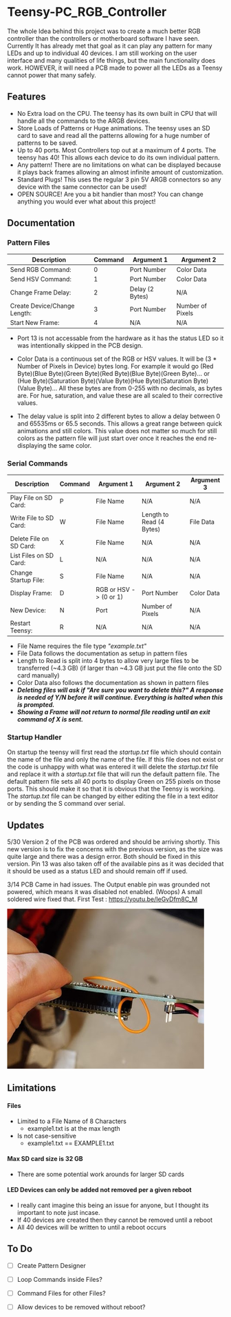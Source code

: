 # Teensy-PC_RGB_Controller
 
The whole Idea behind this project was to create a much better RGB controller than the controllers or motherboard software I have seen. Currently It has already met that goal as it can play any pattern for many LEDs and up to individual 40 devices. I am still working on the user interface and many qualities of life things, but the main functionality does work. HOWEVER, it will need a PCB made to power all the LEDs as a Teensy cannot power that many safely.

## Features

- No Extra load on the CPU. The teensy has its own built in CPU that will handle all the commands to the ARGB devices.
- Store Loads of Patterns or Huge animations. The teensy uses an SD card to save and read all the patterns allowing for a huge number of patterns to be saved.
- Up to 40 ports. Most Controllers top out at a maximum of 4 ports. The teensy has 40! This allows each device to do its own individual pattern.
- Any pattern! There are no limitations on what can be displayed because it plays back frames allowing an almost infinite amount of customization. 
- Standard Plugs! This uses the regular 3 pin 5V ARGB connectors so any device with the same connector can be used!
- OPEN SOURCE! Are you a bit handier than most? You can change anything you would ever what about this project!

## Documentation
### Pattern Files

Description | Command | Argument 1 | Argument 2
------------ | -------------| ------------ | -------------|
Send RGB Command: | 0 | Port Number | Color Data |
Send HSV Command: | 1 | Port Number | Color Data |
Change Frame Delay: | 2 | Delay (2 Bytes) | N/A |
Create Device/Change Length: | 3 | Port Number | Number of Pixels |
Start New Frame: | 4 | N/A | N/A | N/A |

- Port 13 is not accessable from the hardware as it has the status LED so it was intentionally skipped in the PCB design. 

- Color Data is a continuous set of the RGB or HSV values. It will be (3 * Number of Pixels in Device) bytes long. For example it would go (Red Byte)(Blue Byte)(Green Byte)(Red Byte)(Blue Byte)(Green Byte)... or (Hue Byte)(Saturation Byte)(Value Byte)(Hue Byte)(Saturation Byte)(Value Byte)... All these bytes are from 0-255 with no decimals, as bytes are. For hue, saturation, and value these are all scaled to their corrective values.

- The delay value is split into 2 different bytes to allow a delay between 0 and 65535ms or 65.5 seconds. This allows a great range between quick animations and still colors. This value does not matter so much for still colors as the pattern file will just start over once it reaches the end re-displaying the same color.

### Serial Commands

Description | Command | Argument 1 | Argument 2 | Argument 3 |
------------ | -------------| ------------ | -------------| -------------|
Play File on SD Card: | P | File Name | N/A | N/A |
Write File to SD Card: | W | File Name | Length to Read (4 Bytes) | File Data |
Delete File on SD Card: | X | File Name | N/A | N/A |
List Files on SD Card: | L | N/A | N/A | N/A |
Change Startup File: | S | File Name | N/A | N/A |
Display Frame: | D | RGB or HSV -> (0 or 1) | Port Number | Color Data |
New Device: | N | Port | Number of Pixels | N/A |
Restart Teensy: | R | N/A | N/A | N/A |

- File Name requires the file type *"example.txt"*
- File Data follows the documentation as setup in pattern files
- Length to Read is split into 4 bytes to allow very large files to be transferred (~4.3 GB) (if larger than ~4.3 GB just put the file onto the SD card manually)
- Color Data also follows the documentation as shown in pattern files
- ***Deleting files will ask if "Are sure you want to delete this?" A response is needed of Y/N before it will continue. Everything is halted when this is prompted.***
- ***Showing a Frame will not return to normal file reading until an exit command of X is sent.***

### Startup Handler

On startup the teensy will first read the *startup.txt* file which should contain the name of the file and only the name of the file. If this file does not exist or the code is unhappy with what was entered it will delete the *startup.txt* file and replace it with a *startup.txt* file that will run the default pattern file. The default pattern file sets all 40 ports to display Green on 255 pixels on those ports. This should make it so that it is obvious that the Teensy is working. The *startup.txt* file can be changed by either editing the file in a text editor or by sending the S command over serial.

## Updates
5/30 Version 2 of the PCB was ordered and should be arriving shortly. This new version is to fix the concerns with the previous version, as the size was quite large and there was a design error. Both should be fixed in this version. Pin 13 was also taken off of the available pins as it was decided that it should be used as a status LED and should remain off if used. 

3/14 PCB Came in had issues. The Output enable pin was grounded not powered, which means it was disabled not enabled. (Woops) A small soldered wire fixed that. 
First Test : https://youtu.be/IeGvDfm8C_M

![photo of wire added to PCB](IMG_20210314_171215.jpg)


## Limitations
#### Files
   - Limited to a File Name of 8 Characters
     - example1.txt is at the max length
   - Is not case-sensitive 
     - example1.txt == EXAMPLE1.txt
      
#### Max SD card size is 32 GB
   - There are some potential work arounds for larger SD cards
   
#### LED Devices can only be added not removed per a given reboot
   - I really cant imagine this being an issue for anyone, but I thought its important to note just incase.
   - If 40 devices are created then they cannot be removed until a reboot
   - All 40 devices will be written to until a reboot occurs
   

## To Do
- [ ] Create Pattern Designer
- [ ] Loop Commands inside Files?
- [ ] Command Files for other Files?
- [ ] Allow devices to be removed without reboot?

